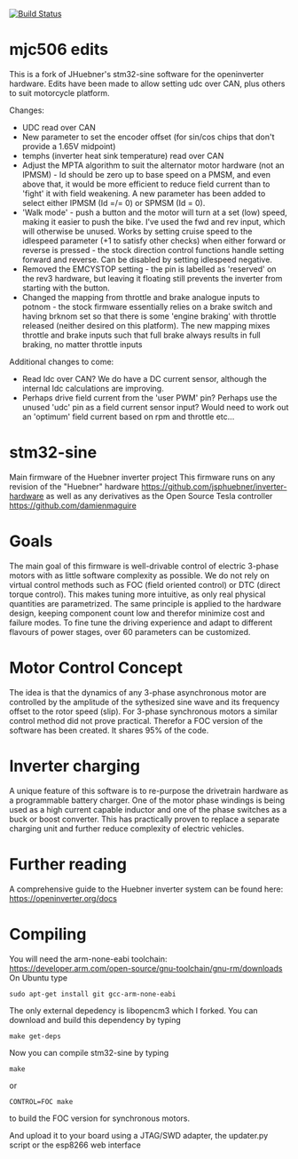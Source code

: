 [![Build Status](https://travis-ci.com/jsphuebner/stm32-sine.svg?branch=master)](https://travis-ci.com/jsphuebner/stm32-sine)

# mjc506 edits
This is a fork of JHuebner's stm32-sine software for the openinverter hardware. Edits have been made to allow setting udc over CAN, plus others to suit motorcycle platform.

Changes:
* UDC read over CAN
* New parameter to set the encoder offset (for sin/cos chips that don't provide a 1.65V midpoint)
* temphs (inverter heat sink temperature) read over CAN
* Adjust the MPTA algorithm to suit the alternator motor hardware (not an IPMSM) - Id should be zero up to base speed on a PMSM, and even above that, it would be more efficient to reduce field current than to 'fight' it with field weakening. A new parameter has been added to select either IPMSM (Id =/= 0) or SPMSM (Id = 0).
* 'Walk mode' - push a button and the motor will turn at a set (low) speed, making it easier to push the bike. I've used the fwd and rev input, which will otherwise be unused. Works by setting cruise speed to the idlespeed parameter (+1 to satisfy other checks) when either forward or reverse is pressed - the stock direction control functions handle setting forward and reverse. Can be disabled by setting idlespeed negative.
* Removed the EMCYSTOP setting - the pin is labelled as 'reserved' on the rev3 hardware, but leaving it floating still prevents the inverter from starting with the button.
* Changed the mapping from throttle and brake analogue inputs to potnom - the stock firmware essentially relies on a brake switch and having brknom set so that there is some 'engine braking' with throttle released (neither desired on this platform). The new mapping mixes throttle and brake inputs such that full brake always results in full braking, no matter throttle inputs

Additional changes to come:
* Read Idc over CAN? We do have a DC current sensor, although the internal Idc calculations are improving.
* Perhaps drive field current from the 'user PWM' pin? Perhaps use the unused 'udc' pin as a field current sensor input? Would need to work out an 'optimum' field current based on rpm and throttle etc...

# stm32-sine
Main firmware of the Huebner inverter project
This firmware runs on any revision of the "Huebner" hardware https://github.com/jsphuebner/inverter-hardware as well as any derivatives as the Open Source Tesla controller https://github.com/damienmaguire

# Goals
The main goal of this firmware is well-drivable control of electric 3-phase motors with as little software complexity as possible. We do not rely on virtual control methods such as FOC (field oriented control) or DTC (direct torque control). This makes tuning more intuitive, as only real physical quantities are parametrized.
The same principle is applied to the hardware design, keeping component count low and therefor minimize cost and failure modes.
To fine tune the driving experience and adapt to different flavours of power stages, over 60 parameters can be customized.

# Motor Control Concept
The idea is that the dynamics of any 3-phase asynchronous motor are controlled by the amplitude of the sythesized sine wave and its frequency offset to the rotor speed (slip). 
For 3-phase synchronous motors a similar control method did not prove practical. Therefor a FOC version of the software has been created. It shares 95% of the code.

# Inverter charging
A unique feature of this software is to re-purpose the drivetrain hardware as a programmable battery charger. One of the motor phase windings is being used as a high current capable inductor and one of the phase switches as a buck or boost converter. This has practically proven to replace a separate charging unit and further reduce complexity of electric vehicles.

# Further reading
A comprehensive guide to the Huebner inverter system can be found here: https://openinverter.org/docs

# Compiling
You will need the arm-none-eabi toolchain: https://developer.arm.com/open-source/gnu-toolchain/gnu-rm/downloads
On Ubuntu type

`sudo apt-get install git gcc-arm-none-eabi`

The only external depedency is libopencm3 which I forked. You can download and build this dependency by typing

`make get-deps`

Now you can compile stm32-sine by typing

`make`

or

`CONTROL=FOC make`

to build the FOC version for synchronous motors.

And upload it to your board using a JTAG/SWD adapter, the updater.py script or the esp8266 web interface
